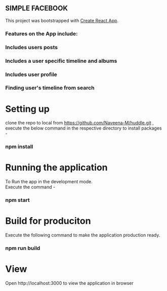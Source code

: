 ## SIMPLE FACEBOOK

This project was bootstrapped with [Create React App](https://github.com/facebook/create-react-app).

### Features on the App include:
### Includes users posts
### Includes a user specific timeline and albums
### Includes user profile 
### Finding user's timeline from search 

# Setting up 
clone the repo to local from https://github.com/Naveena-M/huddle.git ,
execute the below command in the respective directory to install packages  -
### npm install 

# Running the application  
To Run the app in the development mode.<br>
Execute the command - 
### npm start 

# Build for produciton
Execute the following command to make the application production ready.
### npm run build


# View
Open http://localhost:3000 to view the application in browser
